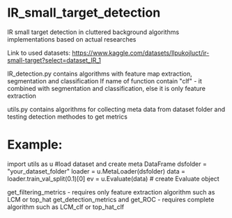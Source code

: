 # IR_small_target_detection
IR small target detection in cluttered background algorithms implementations based on actual researches

Link to used datasets:
https://www.kaggle.com/datasets/llpukojluct/ir-small-target?select=dataset_IR_1

IR_detection.py contains algorithms with feature map extraction, segmentation and classification
If name of function contain "clf" - it combined with segmentation and classification, else it is only feature extraction

utils.py contains algorithms for collecting meta data from dataset folder and testing detection methodes to get metrics

# Example:

import utils as u
#load dataset and create meta DataFrame
dsfolder = "your_dataset_folder"
loader = u.MetaLoader(dsfolder)
data = loader.train_val_split(0.1)[0]
ev = u.Evaluate(data) # create Evaluate object


get_filtering_metrics - requires only feature extraction algorithm such as LCM or top_hat
get_detection_metrics and get_ROC - requires complete algorithm such as LCM_clf or top_hat_clf
